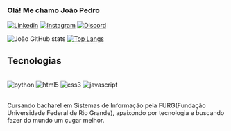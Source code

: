 ### Olá! Me chamo João Pedro

[![Linkedin](https://img.shields.io/badge/LinkedIn-0077B5?style=for-the-badge&logo=linkedin&logoColor=white)](https://www.linkedin.com/in/joãopedrobdm/)
[![Instagram](https://img.shields.io/badge/Instagram-E4405F?style=for-the-badge&logo=instagram&logoColor=white)](https://www.instagram.com/ojotap_e)
[![Discord](https://img.shields.io/badge/Discord-7289DA?style=for-the-badge&logo=discord&logoColor=white)](https://discord.com/channels/@me/448888604664659970)


![João GitHub stats](https://github-readme-stats.vercel.app/api?username=jpbdalmagro&show_icons=true&theme=dracula)
[![Top Langs](https://github-readme-stats.vercel.app/api/top-langs/?username=jpbdalmagro&theme=dracula)](https://github.com/jpbdalmagro/github-readme-stats)

## Tecnologias

<div style="display: inline_block"><br/>
    <img alingn="center" alt="python" src="https://img.shields.io/badge/Python-14354C?style=for-the-badge&logo=python&logoColor=white">
    <img alingn="center" alt="html5" src="https://img.shields.io/badge/HTML5-E34F26?style=for-the-badge&logo=html5&logoColor=white">
    <img alingn="center" alt="css3" src="https://img.shields.io/badge/CSS3-1572B6?style=for-the-badge&logo=css3&logoColor=white">
    <img alingn="center" alt="javascript" src="https://img.shields.io/badge/JavaScript-F7DF1E?style=for-the-badge&logo=javascript&logoColor=black">

</div><br/>

Cursando bacharel em Sistemas de Informação pela FURG(Fundação Universidade Federal de Rio Grande), apaixondo por tecnologia e buscando fazer do mundo um çugar melhor. 

